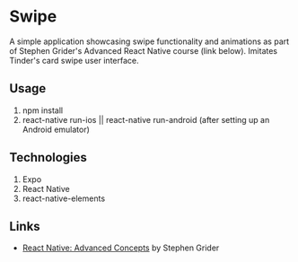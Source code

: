 # Swipe

A simple application showcasing swipe functionality and animations as part of Stephen Grider's Advanced React Native course (link below). Imitates Tinder's card swipe user interface.

## Usage
1. npm install
2. react-native run-ios || react-native run-android (after setting up an Android emulator)

## Technologies
1. Expo
2. React Native
3. react-native-elements

## Links
* [React Native: Advanced Concepts](https://www.udemy.com/react-native-advanced/) by Stephen Grider
